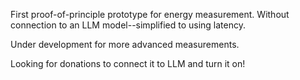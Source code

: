 First proof-of-principle prototype for energy measurement. 
Without connection to an LLM model--simplified to using latency. 

Under development for more advanced measurements.

Looking for donations to connect it to LLM and turn it on!
